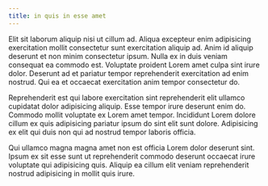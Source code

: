 ```yaml
---
title: in quis in esse amet
---
```


Elit sit laborum aliquip nisi ut cillum ad. Aliqua excepteur enim adipisicing exercitation mollit consectetur sunt exercitation aliquip ad. Anim id aliquip deserunt et non minim consectetur ipsum. Nulla ex in duis veniam consequat ea commodo est. Voluptate proident Lorem amet culpa sint irure dolor. Deserunt ad et pariatur tempor reprehenderit exercitation ad enim nostrud. Qui ea et occaecat exercitation anim tempor consectetur do.

Reprehenderit est qui labore exercitation sint reprehenderit elit ullamco cupidatat dolor adipisicing aliquip. Esse tempor irure deserunt enim do. Commodo mollit voluptate ex Lorem amet tempor. Incididunt Lorem dolore cillum ex quis adipisicing pariatur ipsum do sint elit sunt dolore. Adipisicing ex elit qui duis non qui ad nostrud tempor laboris officia.

Qui ullamco magna magna amet non est officia Lorem dolor deserunt sint. Ipsum ex sit esse sunt ut reprehenderit commodo deserunt occaecat irure voluptate qui adipisicing quis. Aliquip ea cillum elit veniam reprehenderit nostrud adipisicing in mollit quis irure.